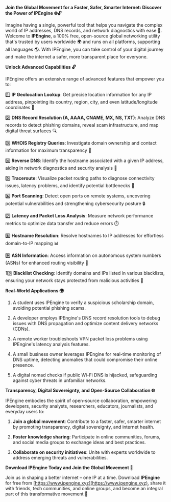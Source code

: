 **Join the Global Movement for a Faster, Safer, Smarter Internet: Discover the Power of IPEngine 🌐🔓**

Imagine having a single, powerful tool that helps you navigate the complex world of IP addresses, DNS records, and network diagnostics with ease 🚀. Welcome to **IPEngine**, a 100% free, open-source global networking utility that's trusted by users worldwide 🌍 and runs on all platforms, supporting all languages 🌎. With IPEngine, you can take control of your digital journey and make the internet a safer, more transparent place for everyone.

**Unlock Advanced Capabilities 🔓**

IPEngine offers an extensive range of advanced features that empower you to:

1️⃣ **IP Geolocation Lookup**: Get precise location information for any IP address, pinpointing its country, region, city, and even latitude/longitude coordinates 📍

2️⃣ **DNS Record Resolution (A, AAAA, CNAME, MX, NS, TXT)**: Analyze DNS records to detect phishing domains, reveal scam infrastructure, and map digital threat surfaces 🔍

3️⃣ **WHOIS Registry Queries**: Investigate domain ownership and contact information for maximum transparency 🤝

4️⃣ **Reverse DNS**: Identify the hostname associated with a given IP address, aiding in network diagnostics and security analysis 🔎

5️⃣ **Traceroute**: Visualize packet routing paths to diagnose connectivity issues, latency problems, and identify potential bottlenecks 📡

6️⃣ **Port Scanning**: Detect open ports on remote systems, uncovering potential vulnerabilities and strengthening cybersecurity posture 🔒

7️⃣ **Latency and Packet Loss Analysis**: Measure network performance metrics to optimize data transfer and reduce errors ⏱️

8️⃣ **Hostname Resolution**: Resolve hostnames to IP addresses for effortless domain-to-IP mapping 📊

9️⃣ **ASN Information**: Access information on autonomous system numbers (ASNs) for enhanced routing visibility 👥

10️⃣ **Blacklist Checking**: Identify domains and IPs listed in various blacklists, ensuring your network stays protected from malicious activities 🔴

**Real-World Applications 🌍**

1. A student uses IPEngine to verify a suspicious scholarship domain, avoiding potential phishing scams.

2. A developer employs IPEngine's DNS record resolution tools to debug issues with DNS propagation and optimize content delivery networks (CDNs).

3. A remote worker troubleshoots VPN packet loss problems using IPEngine's latency analysis features.

4. A small business owner leverages IPEngine for real-time monitoring of DNS uptime, detecting anomalies that could compromise their online presence.

5. A digital nomad checks if public Wi-Fi DNS is hijacked, safeguarding against cyber threats in unfamiliar networks.

**Transparency, Digital Sovereignty, and Open-Source Collaboration 🌐**

IPEngine embodies the spirit of open-source collaboration, empowering developers, security analysts, researchers, educators, journalists, and everyday users to:

1. **Join a global movement**: Contribute to a faster, safer, smarter internet by promoting transparency, digital sovereignty, and internet health.

2. **Foster knowledge sharing**: Participate in online communities, forums, and social media groups to exchange ideas and best practices.

3. **Collaborate on security initiatives**: Unite with experts worldwide to address emerging threats and vulnerabilities.

**Download IPEngine Today and Join the Global Movement 🚀**

Join us in shaping a better internet – one IP at a time. Download **IPEngine** for free from [https://www.ipengine.xyz](https://www.ipengine.xyz), share it with friends, tech communities, and online groups, and become an integral part of this transformative movement 🔗